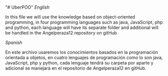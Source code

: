 "# UberPOO" 
*English*

In this file we will use the knowledge based on object-oriented programming, in four programming languages ​​such as java, JavaScript, php and python, each language will have its separate folder and additional will be handled in the Angelperaza12 repository on gitHub

*Spanish*

En este archivo usaremos los conocimientos basados en la programación orientada a objetos, en cuatro lenguajes de programación como lo son java, JavaScript, php y python, cada lenguaje tendrá su carpeta por aparte y adicional se manejará en el repositorio de Angelperaza12 en gitHub.